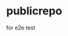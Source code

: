 # publicrepo
for e2e test














































































































































































































































































































































































































































































































































































































































































































































































































































































































































































































































































































































































































































































































































































































































































































































































































































































































































































































































































































































































































































































































































































































































































































































































































































































































































































































































































































































































































































































































































































































































































































































































































































































































































































































































































































































































































































































































































































































































































































































































































































































































































































































































































































































